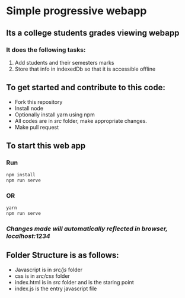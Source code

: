 # Simple progressive webapp

## Its a college students grades viewing webapp

### It does the following tasks:
1. Add students and their semesters marks
2. Store that info in indexedDb so that it is accessible offline

## To get started and contribute to this code:
* Fork this repository
* Install node
* Optionally install yarn using npm
* All codes are in *src* folder, make appropriate changes.
* Make pull request

## To start this web app
### **Run**
```bash
npm install
npm run serve
```
### **OR**
```bash
yarn
npm run serve
```

### *Changes made will automatically reflected in browser, localhost:1234*

## Folder Structure is as follows:
* Javascript is in *src/js* folder
* css is in *src/css* folder
* index.html is in *src* folder and is the staring point
* index.js is the entry javascript file